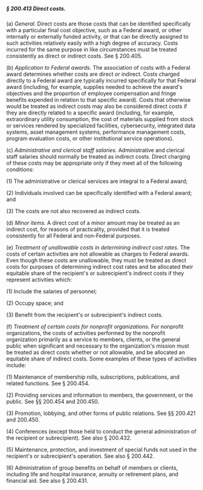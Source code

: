 ##### § 200.413 Direct costs. #####

(a) *General.* Direct costs are those costs that can be identified specifically with a particular final cost objective, such as a Federal award, or other internally or externally funded activity, or that can be directly assigned to such activities relatively easily with a high degree of accuracy. Costs incurred for the same purpose in like circumstances must be treated consistently as direct or indirect costs. See § 200.405.

(b) *Application to Federal awards.* The association of costs with a Federal award determines whether costs are direct or indirect. Costs charged directly to a Federal award are typically incurred specifically for that Federal award (including, for example, supplies needed to achieve the award's objectives and the proportion of employee compensation and fringe benefits expended in relation to that specific award). Costs that otherwise would be treated as indirect costs may also be considered direct costs if they are directly related to a specific award (including, for example, extraordinary utility consumption, the cost of materials supplied from stock or services rendered by specialized facilities, cybersecurity, integrated data systems, asset management systems, performance management costs, program evaluation costs, or other institutional service operations).

(c) *Administrative and clerical staff salaries.* Administrative and clerical staff salaries should normally be treated as indirect costs. Direct charging of these costs may be appropriate only if they meet all of the following conditions:

(1) The administrative or clerical services are integral to a Federal award;

(2) Individuals involved can be specifically identified with a Federal award; and

(3) The costs are not also recovered as indirect costs.

(d) *Minor items.* A direct cost of a minor amount may be treated as an indirect cost, for reasons of practicality, provided that it is treated consistently for all Federal and non-Federal purposes.

(e) *Treatment of unallowable costs in determining indirect cost rates.* The costs of certain activities are not allowable as charges to Federal awards. Even though these costs are unallowable, they must be treated as direct costs for purposes of determining indirect cost rates and be allocated their equitable share of the recipient's or subrecipient's indirect costs if they represent activities which:

(1) Include the salaries of personnel;

(2) Occupy space; and

(3) Benefit from the recipient's or subrecipient's indirect costs.

(f) *Treatment of certain costs for nonprofit organizations.* For nonprofit organizations, the costs of activities performed by the nonprofit organization primarily as a service to members, clients, or the general public when significant and necessary to the organization's mission must be treated as direct costs whether or not allowable, and be allocated an equitable share of indirect costs. Some examples of these types of activities include:

(1) Maintenance of membership rolls, subscriptions, publications, and related functions. See § 200.454.

(2) Providing services and information to members, the government, or the public. See §§ 200.454 and 200.450.

(3) Promotion, lobbying, and other forms of public relations. See §§ 200.421 and 200.450.

(4) Conferences (except those held to conduct the general administration of the recipient or subrecipient). See also § 200.432.

(5) Maintenance, protection, and investment of special funds not used in the recipient's or subrecipient's operation. See also § 200.442.

(6) Administration of group benefits on behalf of members or clients, including life and hospital insurance, annuity or retirement plans, and financial aid. See also § 200.431.